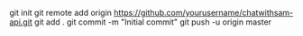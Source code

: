 git init
git remote add origin https://github.com/yourusername/chatwithsam-api.git
git add .
git commit -m "Initial commit"
git push -u origin master
